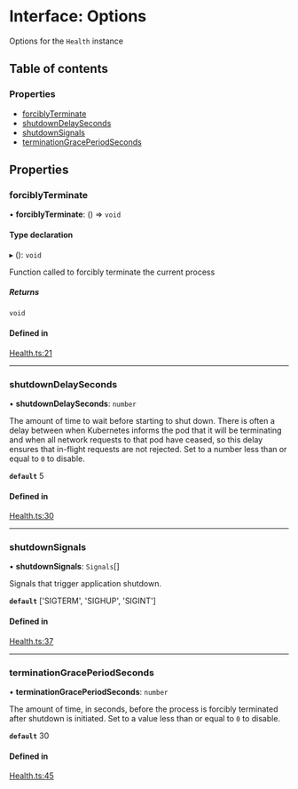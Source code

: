 # Interface: Options

Options for the `Health` instance

## Table of contents

### Properties

- [forciblyTerminate](options.md#forciblyterminate)
- [shutdownDelaySeconds](options.md#shutdowndelayseconds)
- [shutdownSignals](options.md#shutdownsignals)
- [terminationGracePeriodSeconds](options.md#terminationgraceperiodseconds)

## Properties

### forciblyTerminate

• **forciblyTerminate**: () => `void`

#### Type declaration

▸ (): `void`

Function called to forcibly terminate the current process

##### Returns

`void`

#### Defined in

[Health.ts:21](https://github.com/jacobwgillespie/kubernetes-health/blob/main/src/Health.ts#L21)

---

### shutdownDelaySeconds

• **shutdownDelaySeconds**: `number`

The amount of time to wait before starting to shut down. There is often a delay between when Kubernetes informs
the pod that it will be terminating and when all network requests to that pod have ceased, so this delay ensures
that in-flight requests are not rejected. Set to a number less than or equal to `0` to disable.

**`default`** 5

#### Defined in

[Health.ts:30](https://github.com/jacobwgillespie/kubernetes-health/blob/main/src/Health.ts#L30)

---

### shutdownSignals

• **shutdownSignals**: `Signals`[]

Signals that trigger application shutdown.

**`default`** ['SIGTERM', 'SIGHUP', 'SIGINT']

#### Defined in

[Health.ts:37](https://github.com/jacobwgillespie/kubernetes-health/blob/main/src/Health.ts#L37)

---

### terminationGracePeriodSeconds

• **terminationGracePeriodSeconds**: `number`

The amount of time, in seconds, before the process is forcibly terminated after shutdown is initiated. Set to a
value less than or equal to `0` to disable.

**`default`** 30

#### Defined in

[Health.ts:45](https://github.com/jacobwgillespie/kubernetes-health/blob/main/src/Health.ts#L45)
